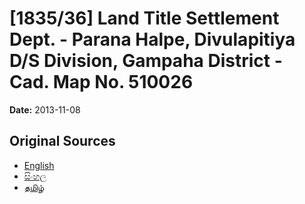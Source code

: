 # [1835/36] Land Title Settlement Dept. - Parana Halpe, Divulapitiya D/S Division, Gampaha District - Cad. Map No. 510026

**Date:** 2013-11-08

## Original Sources

- [English](https://documents.gov.lk/view/extra-gazettes/2013/11/1835-36_E.pdf)
- [සිංහල](https://documents.gov.lk/view/extra-gazettes/2013/11/1835-36_S.pdf)
- [தமிழ்](https://documents.gov.lk/view/extra-gazettes/2013/11/1835-36_T.pdf)
